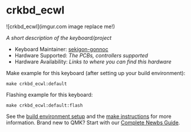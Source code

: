 # crkbd_ecwl

![crkbd_ecwl](imgur.com image replace me!)

*A short description of the keyboard/project*

* Keyboard Maintainer: [sekigon-gonnoc](https://github.com/yourusername)
* Hardware Supported: *The PCBs, controllers supported*
* Hardware Availability: *Links to where you can find this hardware*

Make example for this keyboard (after setting up your build environment):

    make crkbd_ecwl:default

Flashing example for this keyboard:

    make crkbd_ecwl:default:flash

See the [build environment setup](https://docs.qmk.fm/#/getting_started_build_tools) and the [make instructions](https://docs.qmk.fm/#/getting_started_make_guide) for more information. Brand new to QMK? Start with our [Complete Newbs Guide](https://docs.qmk.fm/#/newbs).
